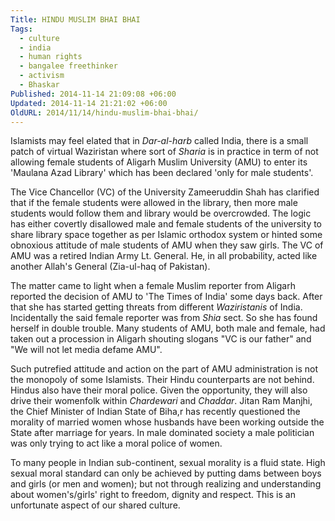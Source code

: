 ```yaml
---
Title: HINDU MUSLIM BHAI BHAI
Tags:
  - culture
  - india
  - human rights
  - bangalee freethinker
  - activism
  - Bhaskar
Published: 2014-11-14 21:09:08 +06:00
Updated: 2014-11-14 21:21:02 +06:00
OldURL: 2014/11/14/hindu-muslim-bhai-bhai/
---
```


Islamists may feel elated that in <em>Dar-al-harb</em> called India, there is a small patch of virtual Waziristan where sort of <em>Sharia</em> is in practice in term of not allowing female students of Aligarh Muslim University (AMU) to enter its 'Maulana Azad Library' which has been declared 'only for male students'. 

The Vice Chancellor (VC) of the University Zameeruddin Shah has clarified that if the female students were allowed in the library, then more male students would follow them and library would be overcrowded. The logic has either covertly disallowed male and female students of the university to share library space together as per Islamic orthodox system or hinted some obnoxious attitude of male students of AMU when they saw girls. The VC of AMU was a retired Indian Army Lt. General. He, in all probability, acted like another Allah's General (Zia-ul-haq of Pakistan). 

The matter came to light when a female Muslim reporter from Aligarh reported the decision of AMU to 'The Times of India' some days back. After that she has started getting threats from different <em>Waziristanis</em> of India. Incidentally the said female reporter was from <em>Shia</em> sect. So she has found herself in double trouble. Many students of AMU, both male and female, had taken out a procession in Aligarh shouting slogans "VC is our father" and "We will not let media defame AMU". 

Such putrefied attitude and action on the part of AMU administration is not the monopoly of some Islamists. Their Hindu counterparts are not behind. Hindus also have their moral police. Given the opportunity, they will also drive their womenfolk within <em>Chardewari</em> and <em>Chaddar</em>. Jitan Ram Manjhi, the Chief Minister of Indian State of Biha,r has recently questioned the morality of married women whose husbands have been working outside the State after marriage for years. In male dominated society a male politician was only trying to act like a moral police of women.  

To many people in Indian sub-continent, sexual morality is a fluid state. High sexual moral standard can only be achieved by putting dams between boys and girls (or men and women); but not through realizing and understanding about women's/girls' right to freedom, dignity and respect. This is an unfortunate aspect of our shared culture.

